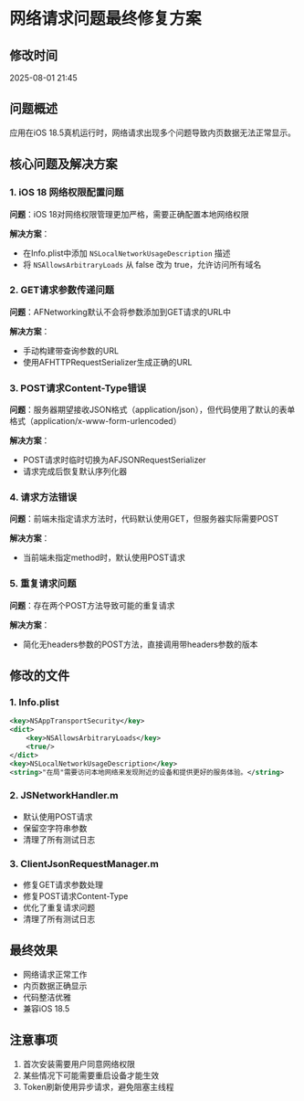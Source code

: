 # 网络请求问题最终修复方案

## 修改时间
2025-08-01 21:45

## 问题概述
应用在iOS 18.5真机运行时，网络请求出现多个问题导致内页数据无法正常显示。

## 核心问题及解决方案

### 1. iOS 18 网络权限配置问题
**问题**：iOS 18对网络权限管理更加严格，需要正确配置本地网络权限

**解决方案**：
- 在Info.plist中添加 `NSLocalNetworkUsageDescription` 描述
- 将 `NSAllowsArbitraryLoads` 从 false 改为 true，允许访问所有域名

### 2. GET请求参数传递问题
**问题**：AFNetworking默认不会将参数添加到GET请求的URL中

**解决方案**：
- 手动构建带查询参数的URL
- 使用AFHTTPRequestSerializer生成正确的URL

### 3. POST请求Content-Type错误
**问题**：服务器期望接收JSON格式（application/json），但代码使用了默认的表单格式（application/x-www-form-urlencoded）

**解决方案**：
- POST请求时临时切换为AFJSONRequestSerializer
- 请求完成后恢复默认序列化器

### 4. 请求方法错误
**问题**：前端未指定请求方法时，代码默认使用GET，但服务器实际需要POST

**解决方案**：
- 当前端未指定method时，默认使用POST请求

### 5. 重复请求问题
**问题**：存在两个POST方法导致可能的重复请求

**解决方案**：
- 简化无headers参数的POST方法，直接调用带headers参数的版本

## 修改的文件

### 1. Info.plist
```xml
<key>NSAppTransportSecurity</key>
<dict>
    <key>NSAllowsArbitraryLoads</key>
    <true/>
</dict>
<key>NSLocalNetworkUsageDescription</key>
<string>"在局"需要访问本地网络来发现附近的设备和提供更好的服务体验。</string>
```

### 2. JSNetworkHandler.m
- 默认使用POST请求
- 保留空字符串参数
- 清理了所有测试日志

### 3. ClientJsonRequestManager.m
- 修复GET请求参数处理
- 修复POST请求Content-Type
- 优化了重复请求问题
- 清理了所有测试日志

## 最终效果
- 网络请求正常工作
- 内页数据正确显示
- 代码整洁优雅
- 兼容iOS 18.5

## 注意事项
1. 首次安装需要用户同意网络权限
2. 某些情况下可能需要重启设备才能生效
3. Token刷新使用异步请求，避免阻塞主线程
